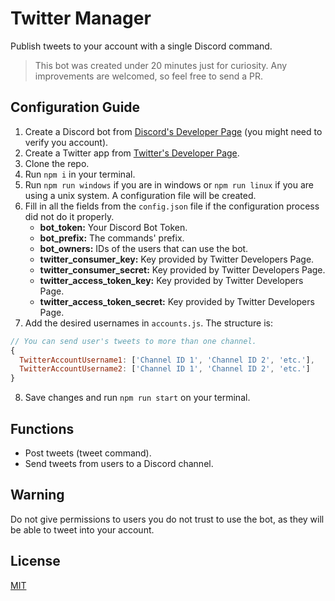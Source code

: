 # Twitter Manager

Publish tweets to your account with a single Discord command.

> This bot was created under 20 minutes just for curiosity. Any improvements are welcomed, so feel free to send a PR.

## Configuration Guide

1. Create a Discord bot from [Discord's Developer Page](https://discord.com/developers/applications) (you might need to verify you account).
2. Create a Twitter app from [Twitter's Developer Page](https://developer.twitter.com/en/apps).
3. Clone the repo.
4. Run `npm i` in your terminal.
5. Run `npm run windows` if you are in windows or `npm run linux` if you are using a unix system. A configuration file will be created.
6. Fill in all the fields from the `config.json` file if the configuration process did not do it properly.
    - **bot_token:** Your Discord Bot Token.
    - **bot_prefix:** The commands' prefix.
    - **bot_owners:** IDs of the users that can use the bot.
    - **twitter_consumer_key:** Key provided by Twitter Developers Page.
    - **twitter_consumer_secret:** Key provided by Twitter Developers Page.
    - **twitter_access_token_key:** Key provided by Twitter Developers Page.
    - **twitter_access_token_secret:** Key provided by Twitter Developers Page.
7. Add the desired usernames in `accounts.js`. The structure is:
```javascript
// You can send user's tweets to more than one channel.
{
  TwitterAccountUsername1: ['Channel ID 1', 'Channel ID 2', 'etc.'],
  TwitterAccountUsername2: ['Channel ID 1', 'Channel ID 2', 'etc.']
}
```
8. Save changes and run `npm run start` on your terminal.

## Functions

- Post tweets (tweet command).
- Send tweets from users to a Discord channel.

## Warning

Do not give permissions to users you do not trust to use the bot, as they will be able to tweet into your account.

## License

[MIT](https://choosealicense.com/licenses/mit/)
